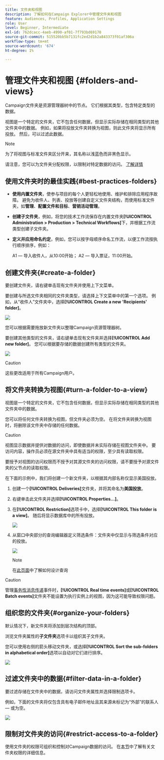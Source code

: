```yaml
---
title: 文件夹和视图
description: 了解如何在Campaign Explorer中管理文件夹和视图
feature: Audiences, Profiles, Application Settings
role: User
level: Beginner, Intermediate
exl-id: 762dcacc-4aeb-4990-af01-7f793bd69170
source-git-commit: 515520bb5b7131fc2ed2d1b2a843373f01af306a
workflow-type: tm+mt
source-wordcount: '674'
ht-degree: 1%

---
```


# 管理文件夹和视图 {#folders-and-views}

Campaign文件夹是资源管理器树中的节点。 它们根据其类型，包含特定类型的数据。

视图是一个特定的文件夹，它不包含任何数据，但显示实际存储在相同类型的其他文件夹中的数据。 例如，如果将投放文件夹转换为视图，则此文件夹将显示所有投放。 然后，可以过滤此数据。


>[!NOTE]
>为了将视图与标准文件夹区分开来，其名称以浅蓝色而非黑色显示。
>

请注意，您可以为文件夹分配权限，以限制对特定数据的访问。 [了解详情](#restrict-access-to-a-folder)

## 使用文件夹时的最佳实践{#best-practices-folders}

* **使用内置文件夹**，使参与项目的每个人更轻松地使用、维护和排除应用程序故障。 避免为收件人、列表、投放等创建自定义文件夹结构，而使用标准文件夹，如&#x200B;**管理**、**配置文件和目标**、**营销活动管理**。

* **创建子文件夹**，例如，将您的技术工作流保存在内置文件夹&#x200B;**[!UICONTROL Administration > Production > Technical Workflows]**&#x200B;下，并根据工作流类型创建子文件夹。

* **定义并应用命名约定**，例如，您可以按字母顺序命名工作流，以便工作流按执行顺序排序，例如：

  A1 — 导入收件人，从10:00开始；
A2 — 导入票证，11:00开始。

## 创建文件夹{#create-a-folder}

要创建文件夹，请右键单击现有文件夹并使用上下文菜单。

要创建与所选文件夹相同的文件夹类型，请选择上下文菜单中的第一个选项。 例如，从“收件人”文件夹中，选择&#x200B;**[!UICONTROL Create a new 'Recipients' folder]**。

![](assets/create-recipient-folder.png)

您可以根据需要拖放新文件夹以整理Campaign资源管理器树。

要创建其他类型的文件夹，请右键单击现有文件夹并选择&#x200B;**[!UICONTROL Add new folder]**。 您可以根据要存储的数据创建所有类型的文件夹。

![](assets/add-new-folder.png)

>[!CAUTION]
>这些更改适用于所有Campaign用户。
>

## 将文件夹转换为视图{#turn-a-folder-to-a-view}

视图是一个特定的文件夹，它不包含任何数据，但显示实际存储在相同类型的其他文件夹中的数据。

您可以将任何文件夹转换为视图，但文件夹必须为空。 在将文件夹转换为视图时，将删除该文件夹中存储的任何数据。

>[!CAUTION]
>
>视图显示数据并提供对数据的访问，即使数据并未实际存储在视图文件夹中。 要访问内容，操作员必须在源文件夹中具有适当的权限，至少具有读取权限。
>
>要授予对视图的访问权限而不授予对其源文件夹的访问权限，请不要授予对源文件夹的父节点的读取权限。

在下面的示例中，我们将创建一个新文件夹，以根据其内部名称仅显示美国投放。

1. 创建一个&#x200B;**[!UICONTROL Deliveries]**&#x200B;文件夹，并将其命名为&#x200B;**美国投放**。
1. 右键单击此文件夹并选择&#x200B;**[!UICONTROL Properties...]**。
1. 在&#x200B;**[!UICONTROL Restriction]**&#x200B;选项卡中，选择&#x200B;**[!UICONTROL This folder is a view]**。 随后将显示数据库中的所有投放。

   ![](assets/this-folder-is-a-view.png)

1. 从窗口中央部分的查询编辑器定义筛选条件：文件夹中仅显示与筛选条件对应的投放。

   ![](assets/filter-view.png)

   >[!NOTE]
   >
   >在[此页面](create-filters.md#advanced-filters)中了解如何设计查询


>[!CAUTION]
>
>管理[事务性消息传递](../send/transactional.md)事件时，**[!UICONTROL Real time events]**&#x200B;或&#x200B;**[!UICONTROL Batch events]**&#x200B;文件夹不能设置为执行实例上的视图，因为这可能导致权限问题。

## 组织您的文件夹{#organize-your-folders}

默认情况下，新文件夹将添加到层次结构的顶部。

浏览文件夹属性的&#x200B;**子文件夹**&#x200B;选项卡以组织其子文件夹。

您可以使用右侧的箭头移动文件夹，或选择&#x200B;**[!UICONTROL Sort the sub-folders in alphabetical order]**&#x200B;选项以自动对它们进行排序。

![](assets/sort-folders.png)


## 过滤文件夹中的数据{#filter-data-in-a-folder}

要过滤存储在文件夹中的数据，请访问文件夹属性并选择限制选项卡。

例如，下面的文件夹将仅包含具有电子邮件地址且其来源未标记为“外部”的联系人 — 或为空。

![](assets/add-a-filter-to-a-folder.png)


## 限制对文件夹的访问{#restrict-access-to-a-folder}

使用文件夹的权限可组织和控制对Campaign数据的访问。 在[本节](../start/folder-permissions.md)中了解有关文件夹权限的详细信息。
